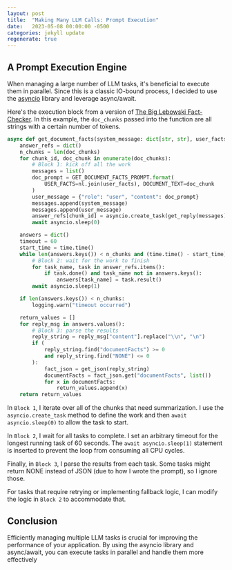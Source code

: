 ```yaml
---
layout: post
title:  "Making Many LLM Calls: Prompt Execution"
date:   2023-05-08 00:00:00 -0500
categories: jekyll update
regenerate: true
---
```


## A Prompt Execution Engine

When managing a large number of LLM tasks, it's beneficial to execute them in parallel. Since this is a classic IO-bound process, I decided to use the [asyncio](https://docs.python.org/3/library/asyncio.html) library and leverage async/await.

Here's the execution block from a version of [The Big Lebowski Fact-Checker]({{site.url}}/jekyll/update/2023/05/08/chatbot-for-bi-walkthrough.html). In this example, the `doc_chunks` passed into the function are all strings with a certain number of tokens.

```python
async def get_document_facts(system_message: dict[str, str], user_facts: list[str], doc_chunks: list[str]) -> list[list[str]]:
    answer_refs = dict()
    n_chunks = len(doc_chunks)
    for chunk_id, doc_chunk in enumerate(doc_chunks):
        # Block 1: kick off all the work
        messages = list()
        doc_prompt = GET_DOCUMENT_FACTS_PROMPT.format(
            USER_FACTS=nl.join(user_facts), DOCUMENT_TEXT=doc_chunk
        )
        user_message = {"role": "user", "content": doc_prompt}
        messages.append(system_message)
        messages.append(user_message)
        answer_refs[chunk_id] = asyncio.create_task(get_reply(messages))
        await asyncio.sleep(0)

    answers = dict()
    timeout = 60
    start_time = time.time()
    while len(answers.keys()) < n_chunks and (time.time() - start_time) <= timeout:
        # Block 2: wait for the work to finish
        for task_name, task in answer_refs.items():
            if task.done() and task_name not in answers.keys():
                answers[task_name] = task.result()
        await asyncio.sleep(1)

    if len(answers.keys()) < n_chunks:
        logging.warn("timeout occurred")

    return_values = []
    for reply_msg in answers.values():
        # Block 3: parse the results
        reply_string = reply_msg["content"].replace("\\n", "\n")
        if (
            reply_string.find("documentFacts") >= 0
            and reply_string.find("NONE") <= 0
        ):
            fact_json = get_json(reply_string)
            documentFacts = fact_json.get("documentFacts", list())
            for x in documentFacts:
                return_values.append(x)
    return return_values
```

In `Block 1`, I iterate over all of the chunks that need summarization. I use the `asyncio.create_task` method to define the work and then `await asyncio.sleep(0)` to allow the task to start.

In `Block 2`, I wait for all tasks to complete. I set an arbitrary timeout for the longest running task of 60 seconds. The `await asyncio.sleep(1)` statement is inserted to prevent the loop from consuming all CPU cycles.

Finally, in `Block 3`, I parse the results from each task. Some tasks might return NONE instead of JSON (due to how I wrote the prompt), so I ignore those.

For tasks that require retrying or implementing fallback logic, I can modify the logic in `Block 2` to accommodate that.

## Conclusion

Efficiently managing multiple LLM tasks is crucial for improving the performance of your application. By using the asyncio library and async/await, you can execute tasks in parallel and handle them more effectively
